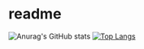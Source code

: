 # readme

![Anurag's GitHub stats](https://github-readme-stats.vercel.app/api?username=anuraghazra&theme=midnight-purple&show_icons=true)
[![Top Langs](https://github-readme-stats.vercel.app/api/top-langs/?username=MatheusBMilani)](https://github.com/anuraghazra/github-readme-stats)
